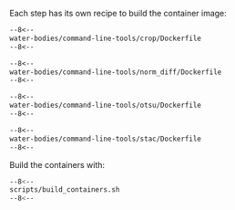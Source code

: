 
Each step has its own recipe to build the container image:


```dockerfile linenums="1" title="crop/Dockerfile"
--8<--
water-bodies/command-line-tools/crop/Dockerfile
--8<--
```

```dockerfile linenums="1" title="norm_diff/Dockerfile"
--8<--
water-bodies/command-line-tools/norm_diff/Dockerfile
--8<--
```


```dockerfile linenums="1" title="otsu/Dockerfile"
--8<--
water-bodies/command-line-tools/otsu/Dockerfile
--8<--
```


```dockerfile linenums="1" title="stac/Dockerfile"
--8<--
water-bodies/command-line-tools/stac/Dockerfile
--8<--
```

Build the containers with:

```bash linenums="1" title="terminal"
--8<--
scripts/build_containers.sh
--8<--
```